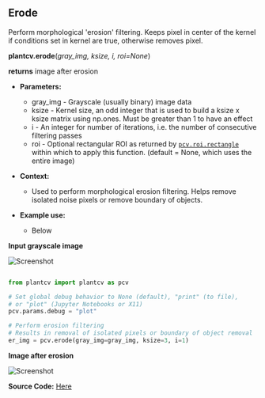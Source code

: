 ## Erode

Perform morphological 'erosion' filtering. Keeps pixel in center of the kernel if 
conditions set in kernel are true, otherwise removes pixel.

**plantcv.erode**(*gray_img, ksize, i, roi=None*)

**returns** image after erosion

- **Parameters:**
    - gray_img - Grayscale (usually binary) image data
    - ksize - Kernel size, an odd integer that is used to build a ksize x ksize matrix using np.ones. Must be greater than 1 to have an effect
    - i - An integer for number of iterations, i.e. the number of consecutive filtering passes
	- roi - Optional rectangular ROI as returned by [`pcv.roi.rectangle`](roi_rectangle.md) within which to apply this function. (default = None, which uses the entire image)
   
- **Context:**
    - Used to perform morphological erosion filtering. Helps remove isolated noise pixels or remove boundary of objects.
- **Example use:**
    - Below
    
**Input grayscale image**

![Screenshot](img/documentation_images/erode/grayscale_image.jpg)

```python

from plantcv import plantcv as pcv

# Set global debug behavior to None (default), "print" (to file), 
# or "plot" (Jupyter Notebooks or X11)
pcv.params.debug = "plot"

# Perform erosion filtering
# Results in removal of isolated pixels or boundary of object removal
er_img = pcv.erode(gray_img=gray_img, ksize=3, i=1)

```

**Image after erosion**

![Screenshot](img/documentation_images/erode/erosion.jpg)

**Source Code:** [Here](https://github.com/danforthcenter/plantcv/blob/main/plantcv/plantcv/erode.py)
